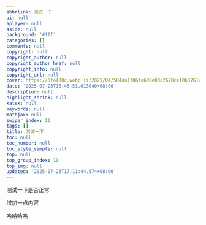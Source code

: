 ```yaml
---
abbrlink: 测试一下
ai: null
aplayer: null
aside: null
background: '#fff'
categories: []
comments: null
copyright: null
copyright_author: null
copyright_author_href: null
copyright_info: null
copyright_url: null
cover: https://5f4480c.webp.li/2025/04/504da1f86fa6d6e00a2628cef0b3761c.jpg
date: '2025-07-23T16:45:51.013040+08:00'
description: null
highlight_shrink: null
katex: null
keywords: null
mathjax: null
swiper_index: 10
tags: []
title: 测试一下
toc: null
toc_number: null
toc_style_simple: null
top: null
top_group_index: 10
top_img: null
updated: '2025-07-23T17:11:44.574+08:00'
---
```

测试一下是否正常

增加一点内容

哈哈哈哈
